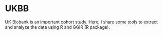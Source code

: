 # UKBB
UK Biobank is an important cohort study. Here, I share some tools to extract and analyze the data using R and GGIR (R package).
